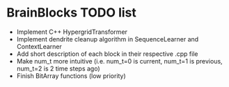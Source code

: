 # BrainBlocks TODO list

- Implement C++ HypergridTransformer
- Implement dendrite cleanup algorithm in SequenceLearner and ContextLearner
- Add short description of each block in their respective .cpp file
- Make num_t more intuitive (i.e. num_t=0 is current, num_t=1 is previous, num_t=2 is 2 time steps ago)
- Finish BitArray functions (low priority)
